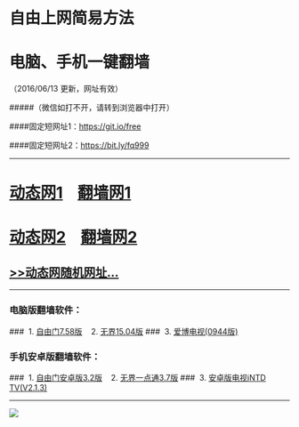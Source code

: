# 自由上网简易方法
# 电脑、手机一键翻墙
（2016/06/13 更新，网址有效）

#####（微信如打不开，请转到浏览器中打开）

####固定短网址1：https://git.io/free

####固定短网址2：https://bit.ly/fq999


***
# <a href="http://dt-01.stg.hk/613/1" target="_blank">动态网1</a>&nbsp;&nbsp;&nbsp;&nbsp;<a href="http://fq-01.defeo.org" target="_blank">翻墙网1</a>

# <a href="http://dt-02.season.tw/613/1" target="_blank">动态网2</a>&nbsp;&nbsp;&nbsp;&nbsp;<a href="http://fq-2.myapl.org" target="_blank">翻墙网2</a>

## <a href="http://fq-03.uzon.org/urldt.php/613/1" target="_blank">>>动态网随机网址...</a>

***

### 电脑版翻墙软件：
###&nbsp;&nbsp;1. <a href="http://fq-04.mabil.org/fgget.php?fid=fg758p.zip" target="_blank">自由门7.58版</a>&nbsp;&nbsp;&nbsp;&nbsp;2. <a href="http://fq-04.mabil.org/fgget.php?fid=u1504.zip" target="_blank">无界15.04版</a>
###&nbsp;&nbsp;3. <a href="http://fq-04.mabil.org/fgget.php?fid=GreeniPPOTV_Setup_Ver12Build944b.zip" target="_blank">爱博电视(0944版)</a>

### 手机安卓版翻墙软件：
###&nbsp;&nbsp;1. <a href="http://fq-04.mabil.org/fgget.php?fid=fgma32.apk" target="_blank">自由门安卓版3.2版</a>&nbsp;&nbsp;&nbsp;&nbsp;2. <a href="http://fq-04.mabil.org/fgget.php?fid=um3.7.apk" target="_blank">无界一点通3.7版</a>
###&nbsp;&nbsp;3. <a href="http://fq-04.mabil.org/fgget.php?fid=iNTD_TV.apk" target="_blank">安卓版电视iNTD TV(V2.1.3)</a>

***

<p><img src="http://fq-5.919.tw/pic/yjfq-20160613ok.png"></p> 
